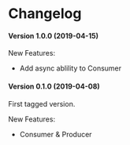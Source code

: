 # Changelog

#### Version 1.0.0 (2019-04-15)

New Features:
- Add async ablility to Consumer

#### Version 0.1.0 (2019-04-08)

First tagged version.

New Features:
- Consumer & Producer